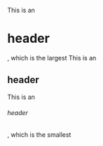 This is an <h1> header </h1>, which is the largest
  This is an <h2> header </h2>
  This is an <h6> header </h6>, which is the smallest
